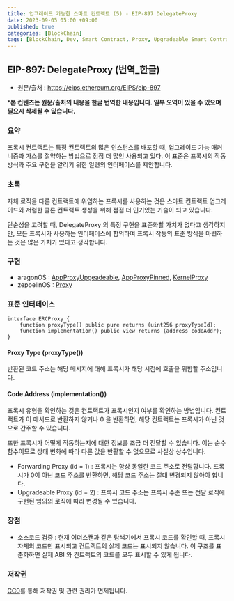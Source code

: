 ```yaml
---
title: 업그레이드 가능한 스마트 컨트랙트 (5) - EIP-897 DelegateProxy
date: 2023-09-05 05:00 +09:00
published: true
categories: [BlockChain]
tags: [BlockChain, Dev, Smart Contract, Proxy, Upgradeable Smart Contract, Solidity, 번역]
---
```


## EIP-897: DelegateProxy (번역_한글)
- 원문/출처 : https://eips.ethereum.org/EIPS/eip-897

***본 컨텐츠는 원문/출처의 내용을 한글 번역한 내용입니다. 일부 오역이 있을 수 있으며 필요시 삭제될 수 있습니다.**

### 요약
프록시 컨트랙트는 특정 컨트랙트의 많은 인스턴스를 배포할 때, 업그레이드 가능 매커니즘과 가스를 절약하는 방법으로 점점 더 많인 사용되고 있다. 이 표준은 프록시의 작동 방식과 주요 구현을 알리기 위한 일련의 인터페이스를 제안합니다. 


### 초록
자체 로직을 다른 컨트랙트에 위임하는 프록시를 사용하는 것은 스마트 컨트랙트 업그레이드와 저렴한 클론 컨트랙트 생성을 위해 점점 더 인기있는 기술이 되고 있습니다. 

단순성을 고려할 때, DelegateProxy 의 특정 구현을 표준화할 가치가 없다고 생각하지만, 모든 프록시가 사용하는 인터페이스에 합의하여 프록시 작동의 표준 방식을 마련하는 것은 많은 가치가 있다고 생각합니다. 


### 구현
- aragonOS : [AppProxyUpgeadeable](https://github.com/aragon/aragonOS/blob/master/contracts/apps/AppProxyUpgradeable.sol), [AppProxyPinned](https://github.com/aragon/aragonOS/blob/master/contracts/apps/AppProxyPinned.sol), [KernelProxy](https://github.com/aragon/aragonOS/blob/master/contracts/kernel/KernelProxy.sol)
- zeppelinOS : [Proxy](https://github.com/OpenZeppelin/openzeppelin-labs/blob/2da9e859db81a61f2449d188e7193788ca721c65/upgradeability_ownership/contracts/Proxy.sol)


### 표준 인터페이스 
```
interface ERCProxy {
    function proxyType() public pure returns (uint256 proxyTypeId);
    function implementation() public view returns (address codeAddr);
}
```


#### Proxy Type (proxyType())
반환된 코드 주소는 해당 메시지에 대해 프록시가 해당 시점에 호출을 위함할 주소입니다. 


#### Code Address (implementation())
프록시 유형을 확인하는 것은 컨트랙트가 프록시인지 여부를 확인하는 방법입니다. 컨트랙트가 이 메서드로 반환하지 않거나 0 을 반환하면, 해당 컨트랙트는 프록시가 아닌 것으로 간주할 수 있습니다. 

또한 프록시가 어떻게 작동하는지에 대한 정보를 조금 더 전달할 수 있습니다. 이는 순수 함수이므로 상태 변화에 따라 다른 값을 반활할 수 없으므로 사실상 상수입니다. 
- Forwarding Proxy (id = 1) : 프록시는 항상 동일한 코드 주소로 전달합니다. 
프록시가 0이 아닌 코드 주소를 반환하면, 해당 코드 주소는 절대 변경되지 않아야 합니다. 
- Upgradeable Proxy (id = 2) : 프록시 코드 주소는 프록시 수준 또는 전달 로직에 구현된 임의의 로직에 따라 변경될 수 있습니다. 


### 장점
- 소스코드 검증 : 현재 이더스캔과 같은 탐색기에서 프록시 코드를 확인할 때, 프록시 자체의 코드만 표시되고 컨트랙트의 실제 코드는 표시되지 않습니다. 이 구조를 표준화하면 실제 ABI 와 컨트랙트의 코드를 모두 표시할 수 있게 됩니다. 


### 저작권
[CC0](https://eips.ethereum.org/LICENSE)를 통해 저작권 및 관련 권리가 면제됩니다.